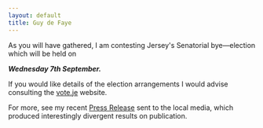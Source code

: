 ```yaml
---
layout: default
title: Guy de Faye
---
```


<div class="foreword centered" markdown="1">

As you will have gathered, I am contesting Jersey's Senatorial
bye&mdash;election which will be held on

<strong><em>Wednesday 7th September.</em></strong>

If you would like details of the election arrangements I would advise
consulting the <a href="https://vote.je">vote.je</a> website.

For more, see my recent <a href="/press-release">Press Release</a> sent to the
local media, which produced interestingly divergent results on publication.
</div>
